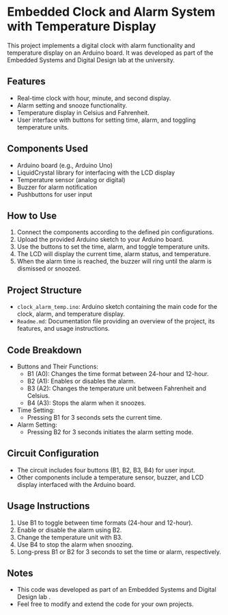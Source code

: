 # Embedded Clock and Alarm System with Temperature Display

This project implements a digital clock with alarm functionality and temperature display on an Arduino board. It was developed as part of the Embedded Systems and Digital Design lab at the university.

## Features
- Real-time clock with hour, minute, and second display.
- Alarm setting and snooze functionality.
- Temperature display in Celsius and Fahrenheit.
- User interface with buttons for setting time, alarm, and toggling temperature units.

## Components Used
- Arduino board (e.g., Arduino Uno)
- LiquidCrystal library for interfacing with the LCD display
- Temperature sensor (analog or digital)
- Buzzer for alarm notification
- Pushbuttons for user input

## How to Use
1. Connect the components according to the defined pin configurations.
2. Upload the provided Arduino sketch to your Arduino board.
3. Use the buttons to set the time, alarm, and toggle temperature units.
4. The LCD will display the current time, alarm status, and temperature.
5. When the alarm time is reached, the buzzer will ring until the alarm is dismissed or snoozed.

## Project Structure
- `clock_alarm_temp.ino`: Arduino sketch containing the main code for the clock, alarm, and temperature display.
- `Readme.md`: Documentation file providing an overview of the project, its features, and usage instructions.

## Code Breakdown
- Buttons and Their Functions:
  - B1 (A0): Changes the time format between 24-hour and 12-hour.
  - B2 (A1): Enables or disables the alarm.
  - B3 (A2): Changes the temperature unit between Fahrenheit and Celsius.
  - B4 (A3): Stops the alarm when it snoozes.
- Time Setting:
  - Pressing B1 for 3 seconds sets the current time.
- Alarm Setting:
  - Pressing B2 for 3 seconds initiates the alarm setting mode.

## Circuit Configuration
- The circuit includes four buttons (B1, B2, B3, B4) for user input.
- Other components include a temperature sensor, buzzer, and LCD display interfaced with the Arduino board.

## Usage Instructions
1. Use B1 to toggle between time formats (24-hour and 12-hour).
2. Enable or disable the alarm using B2.
3. Change the temperature unit with B3.
4. Use B4 to stop the alarm when snoozing.
5. Long-press B1 or B2 for 3 seconds to set the time or alarm, respectively.

## Notes
- This code was developed as part of an Embedded Systems and Digital Design lab .
- Feel free to modify and extend the code for your own projects.

